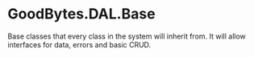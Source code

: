 # GoodBytes.DAL.Base

Base classes that every class in the system will inherit from. It will allow interfaces for data, errors and basic CRUD.
